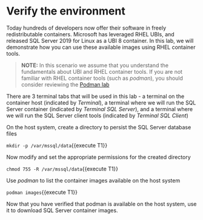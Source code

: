 # Verify the environment

Today hundreds of developers now offer their software in freely redistributable containers. Microsoft 
has leveraged RHEL UBIs, and released SQL Server 2019 for Linux as a UBI 8 container. In this lab, we
will demonstrate how you can use these available images using RHEL container tools.

> **NOTE:** In this scenario we assume that you understand the fundamentals about UBI and RHEL container tools. If 
you are not familiar with RHEL container tools (such as *podman*), you should consider reviewing the [Podman lab](https://lab.redhat.com/podman-deploy)

There are 3 terminal tabs that will be used in this lab - a terminal on the container host (indicated by *Terminal*), a terminal where we will run the SQL Server container (indicated by *Terminal SQL Server*), and a terminal where we will run the SQL Server client tools (indicated by *Terminal SQL Client*)

On the host system, create a directory to persist the SQL Server database files

`mkdir -p /var/mssql/data`{{execute T1}}

Now modify and set the appropriate permissions for the created directory

`chmod 755 -R /var/mssql/data`{{execute T1}}

Use *podman* to list the container images available on the host system

`podman images`{{execute T1}}

Now that you have verified that podman is available on the host system, use it to download SQL Server container 
images.
